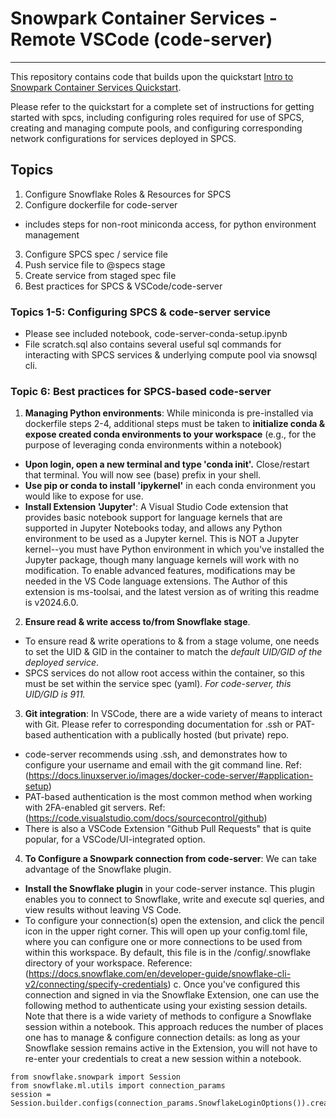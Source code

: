 
# Snowpark Container Services - Remote VSCode (code-server)
---
This repository contains code that builds upon the quickstart [Intro to Snowpark Container Services Quickstart](https://quickstarts.snowflake.com/guide/intro_to_snowpark_container_services/index.html). 

Please refer to the quickstart for a complete set of instructions for getting started with spcs, including configuring roles required for use of SPCS, creating and managing compute pools, and configuring corresponding network configurations for services deployed in SPCS. 

## Topics
1. Configure Snowflake Roles & Resources for SPCS
2. Configure dockerfile for code-server
  - includes steps for non-root miniconda access, for python environment management
3. Configure SPCS spec / service file
4. Push service file to @specs stage
5. Create service from staged spec file
6. Best practices for SPCS & VSCode/code-server

### Topics 1-5: Configuring SPCS & code-server service
- Please see included notebook, code-server-conda-setup.ipynb
- File scratch.sql also contains several useful sql commands for interacting with SPCS services & underlying compute pool via snowsql cli. 

### Topic 6: Best practices for SPCS-based code-server
1. **Managing Python environments**: While miniconda is pre-installed via dockerfile steps 2-4, additional steps must be taken to **initialize conda & expose created conda environments to your workspace** (e.g., for the purpose of leveraging conda environments within a notebook)
  -  **Upon login, open a new terminal and type 'conda init'.** Close/restart that terminal. You will now see (base) prefix in your shell. 
  -  **Use pip or conda to install 'ipykernel'** in each conda environment you would like to expose for use.
  -  **Install Extension 'Jupyter'**: A Visual Studio Code extension that provides basic notebook support for language kernels that are supported in Jupyter Notebooks today, and allows any Python environment to be used as a Jupyter kernel. This is NOT a Jupyter kernel--you must have Python environment in which you've installed the Jupyter package, though many language kernels will work with no modification. To enable advanced features, modifications may be needed in the VS Code language extensions. The Author of this extension is ms-toolsai, and the latest version as of writing this readme is v2024.6.0. 
2. **Ensure read & write access to/from Snowflake stage**. 
  - To ensure read & write operations to & from a stage volume, one needs to set the UID & GID in the container to match the _default UID/GID of the deployed service_. 
  - SPCS services do not allow root access within the container, so this must be set within the service spec (yaml). _For code-server, this UID/GID is 911._ 
3. **Git integration**: In VSCode, there are a wide variety of means to interact with Git. Please refer to corresponding documentation for .ssh or PAT-based authentication with a publically hosted (but private) repo. 
  - code-server recommends using .ssh, and demonstrates how to configure your username and email with the git command line. Ref: (https://docs.linuxserver.io/images/docker-code-server/#application-setup)
  - PAT-based authentication is the most common method when working with 2FA-enabled git servers. Ref: (https://code.visualstudio.com/docs/sourcecontrol/github)
  - There is also a VSCode Extension "Github Pull Requests" that is quite popular, for a VSCode/UI-integrated option. 
4. **To Configure a Snowpark connection from code-server**: We can take advantage of the Snowflake plugin. 
  -  **Install the Snowflake plugin** in your code-server instance. This plugin enables you to connect to Snowflake, write and execute sql queries, and view results without leaving VS Code. 
  -  To configure your connection(s) open the extension, and click the pencil icon in the upper right corner. This will open up your config.toml file, where you can configure one or more connections to be used from within this workspace. By default, this file is in the /config/.snowflake directory of your workspace.  Reference: (https://docs.snowflake.com/en/developer-guide/snowflake-cli-v2/connecting/specify-credentials)
  c. Once you've configured this connection and signed in via the Snowflake Extension, one can use the following method to authenticate using your existing session details. Note that there is a wide variety of methods to configure a Snowflake session within a notebook. This approach reduces the number of places one has to manage & configure connection details: as long as your Snowflake session remains active in the Extension, you will not have to re-enter your credentials to creat a new session within a notebook. 
```
from snowflake.snowpark import Session
from snowflake.ml.utils import connection_params
session = Session.builder.configs(connection_params.SnowflakeLoginOptions()).create()   
```


